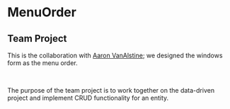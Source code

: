 # MenuOrder
<h2>Team Project</h2>
<p> This is the collaboration with <a href="https://github.com/aaronvan">Aaron VanAlstine</a>; we designed the windows form as the menu order.</p>
<br>
<p>The purpose of the team project is to work together on the data-driven project and implement CRUD functionality for an entity. </p>
